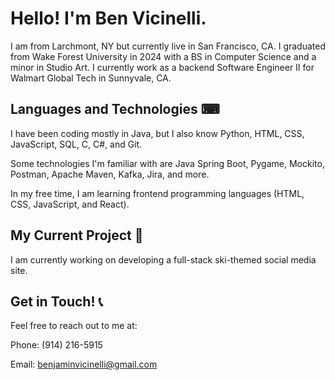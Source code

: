 # Hello! I'm Ben Vicinelli.

I am from Larchmont, NY but currently live in San Francisco, CA. I graduated from Wake Forest University in 2024 with a BS in Computer Science and a minor in Studio Art. I currently work as a backend Software Engineer II for Walmart Global Tech in Sunnyvale, CA.

## Languages and Technologies ⌨

I have been coding mostly in Java, but I also know Python, HTML, CSS, JavaScript, SQL, C, C#, and Git.

Some technologies I'm familiar with are Java Spring Boot, Pygame, Mockito, Postman, Apache Maven, Kafka, Jira, and more.

In my free time, I am learning frontend programming languages (HTML, CSS, JavaScript, and React).

## My Current Project 🚀

I am currently working on developing a full-stack ski-themed social media site.

## Get in Touch! 📞

Feel free to reach out to me at:

Phone: (914) 216-5915

Email: benjaminvicinelli@gmail.com

